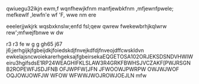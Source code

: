 qwiuegu32ikjn ewm,f
wqnfhewjkfnm
manfjewbkfnm
,mfjewnfpwele;
mefkewlf
,lewfn'e
wf
'F, wwe
nm
ere

eeelerjjwkjrk wqsbxknslw;enfd fsl;qew
qwrew
fwekewbrhjkqlwrw
rew';mfwejfbnwe
w
dw

r3
r3
fe w
g
g
gh65
j67
j6;jerhgijkjfgbeijdkjfoiedskdjfnvejkdfdjfnveojdffcwskldvn ewkelajsncwoiekarerhgeksajfgbeirsekaEQGETOSA102ORJEKSDSNDVHWIWeiru3hgifsdsE1RP24WEAGHIFKLSLAW3R4GRKFBWHSJVCZAKF[PWJRSGNB2ROPEWFJSDJFNB OFJWPFW[JFN JFWOOWJPWRPW OWJWJWOF OQJOWJOWFJW WFOW
WFWWJWOJROWJOEJLN 
mfw
